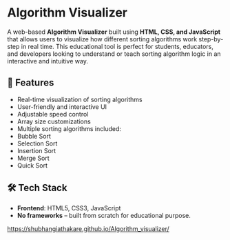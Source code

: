 #  Algorithm Visualizer

A web-based **Algorithm Visualizer** built using **HTML, CSS, and JavaScript** that allows users to visualize how different sorting algorithms work step-by-step in real time. This educational tool is perfect for students, educators, and developers looking to understand or teach sorting algorithm logic in an interactive and intuitive way.

## 🚀 Features

-  Real-time visualization of sorting algorithms  
-  User-friendly and interactive UI  
-  Adjustable speed control  
-  Array size customizations  
-  Multiple sorting algorithms included:
  - Bubble Sort
  - Selection Sort
  - Insertion Sort
  - Merge Sort
  - Quick Sort

## 🛠 Tech Stack

- **Frontend**: HTML5, CSS3, JavaScript  
- **No frameworks** – built from scratch for educational purpose.

https://shubhangiathakare.github.io/Algorithm_visualizer/
